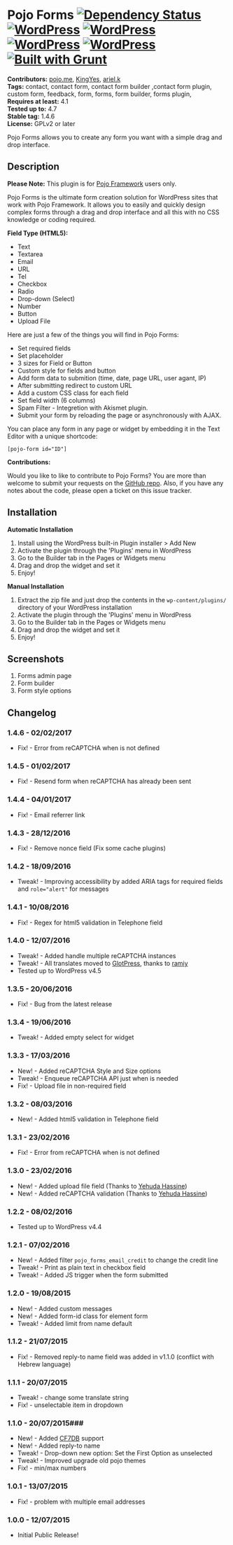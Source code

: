 # Pojo Forms [![Dependency Status](https://david-dm.org/pojome/pojo-forms/dev-status.svg)](https://david-dm.org/pojome/pojo-forms#info=devDependencies) [![WordPress](https://img.shields.io/wordpress/v/pojo-forms.svg?style=flat-square)](https://wordpress.org/plugins/pojo-forms/) [![WordPress](https://img.shields.io/wordpress/plugin/r/pojo-forms.svg?style=flat-square)](https://wordpress.org/plugins/pojo-forms/) [![WordPress](https://img.shields.io/wordpress/plugin/v/pojo-forms.svg?style=flat-square)](https://wordpress.org/plugins/pojo-forms/) [![WordPress](https://img.shields.io/wordpress/plugin/dt/pojo-forms.svg?style=flat-square)](https://wordpress.org/plugins/pojo-forms/) [![Built with Grunt](https://cdn.gruntjs.com/builtwith.svg)](http://gruntjs.com/)


**Contributors:** [pojo.me](https://profiles.wordpress.org/pojo.me), [KingYes](https://profiles.wordpress.org/KingYes), [ariel.k](https://profiles.wordpress.org/ariel.k)  
**Tags:** contact, contact form, contact form builder ,contact form plugin, custom form, feedback, form, forms, form builder, forms plugin,  
**Requires at least:** 4.1  
**Tested up to:** 4.7  
**Stable tag:** 1.4.6  
**License:** GPLv2 or later  

Pojo Forms allows you to create any form you want with a simple drag and drop interface.

## Description ##

**Please Note:** This plugin is for [Pojo Framework][1] users only.

Pojo Forms is the ultimate form creation solution for WordPress sites that work with Pojo Framework. It allows you to easily and quickly design complex forms through a drag and drop interface and all this with no CSS knowledge or coding required.

<strong>Field Type (HTML5):</strong>

* Text
* Textarea
* Email
* URL
* Tel
* Checkbox
* Radio
* Drop-down (Select)
* Number
* Button
* Upload File

Here are just a few of the things you will find in Pojo Forms:

* Set required fields
* Set placeholder
* 3 sizes for Field or Button
* Custom style for fields and button
* Add form data to submition (time, date, page URL, user agant, IP)
* After submitting redirect to custom URL
* Add a custom CSS class for each field
* Set field width (6 columns)
* Spam Filter - Integretion with Akismet plugin.
* Submit your form by reloading the page or asynchronously with AJAX.

You can place any form in any page or widget by embedding it in the Text Editor with a unique shortcode:

<code>[pojo-form id="ID"]</code>

**Contributions:**

Would you like to like to contribute to Pojo Forms? You are more than welcome to submit your requests on the [GitHub repo][2]. Also, if you have any notes about the code, please open a ticket on this issue tracker.

 [1]: http://pojo.me/?utm_source=wp-repo&utm_medium=link&utm_campaign=forms
 [2]: https://github.com/pojome/pojo-forms

## Installation ##

**Automatic Installation**

1. Install using the WordPress built-in Plugin installer > Add New
1. Activate the plugin through the 'Plugins' menu in WordPress
1. Go to the Builder tab in the Pages or Widgets menu
1. Drag and drop the widget and set it
1. Enjoy!

**Manual Installation**

1. Extract the zip file and just drop the contents in the <code>wp-content/plugins/</code> directory of your WordPress installation
1. Activate the plugin through the 'Plugins' menu in WordPress
1. Go to the Builder tab in the Pages or Widgets menu
1. Drag and drop the widget and set it
1. Enjoy!

## Screenshots ##

1. Forms admin page
2. Form builder
3. Form style options

## Changelog ##

### 1.4.6 - 02/02/2017 ###
* Fix! - Error from reCAPTCHA when is not defined

### 1.4.5 - 01/02/2017 ###
* Fix! - Resend form when reCAPTCHA has already been sent

### 1.4.4 - 04/01/2017 ###
* Fix! - Email referrer link

### 1.4.3 - 28/12/2016 ###
* Fix! - Remove nonce field (Fix some cache plugins)

### 1.4.2 - 18/09/2016 ###
* Tweak! - Improving accessibility by added ARIA tags for required fields and `role="alert"` for messages

### 1.4.1 - 10/08/2016 ###
* Fix! - Regex for html5 validation in Telephone field

### 1.4.0 - 12/07/2016 ###
* Tweak! - Added handle multiple reCAPTCHA instances
* Tweak! - All translates moved to [GlotPress](https://translate.wordpress.org/projects/wp-plugins/pojo-forms), thanks to [ramiy](https://generatewp.com/)
* Tested up to WordPress v4.5

### 1.3.5 - 20/06/2016 ###
* Fix! - Bug from the latest release

### 1.3.4 - 19/06/2016 ###
* Tweak! - Added empty select for widget

### 1.3.3 - 17/03/2016 ###
* New! - Added reCAPTCHA Style and Size options
* Tweak! - Enqueue reCAPTCHA API just when is needed
* Fix! - Upload file in non-required field

### 1.3.2 - 08/03/2016 ###
* New! - Added html5 validation in Telephone field

### 1.3.1 - 23/02/2016 ###
* Fix! - Error from reCAPTCHA when is not defined

### 1.3.0 - 23/02/2016 ###
* New! - Added upload file field (Thanks to [Yehuda Hassine](https://github.com/yehudah))
* New! - Added reCAPTCHA validation (Thanks to [Yehuda Hassine](https://github.com/yehudah))

### 1.2.2 - 08/02/2016 ###
* Tested up to WordPress v4.4

### 1.2.1 - 07/02/2016 ###
* New! - Added filter `pojo_forms_email_credit` to change the credit line
* Tweak! - Print as plain text in checkbox field
* Tweak! - Added JS trigger when the form submitted

### 1.2.0 - 19/08/2015 ###
* New! - Added custom messages
* New! - Added form-id class for element form
* Tweak! - Added limit from name default

### 1.1.2 - 21/07/2015 ###
* Fix! - Removed reply-to name field was added in v1.1.0 (conflict with Hebrew language)

### 1.1.1 - 20/07/2015 ###
* Tweak! - change some translate string
* Fix! - unselectable item in dropdown

### 1.1.0 - 20/07/2015###
* New! - Added [CF7DB](https://wordpress.org/plugins/contact-form-7-to-database-extension/) support
* New! - Added reply-to name 
* Tweak! - Drop-down new option: Set the First Option as unselected 
* Tweak! - Improved upgrade old pojo themes
* Fix! - min/max numbers

### 1.0.1 - 13/07/2015 ###
* Fix! - problem with multiple email addresses

### 1.0.0 - 12/07/2015 ###
* Initial Public Release!